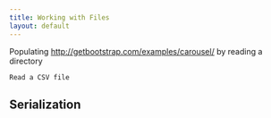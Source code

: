 ```yaml
---
title: Working with Files
layout: default
---
```


Populating http://getbootstrap.com/examples/carousel/ by reading a directory

	Read a CSV file

## Serialization